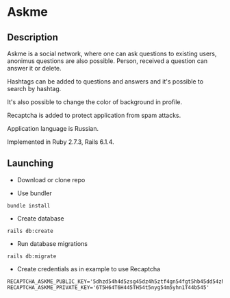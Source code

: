 # Askme

## Description

Askme is a social network, where one can ask questions to existing users, anonimus questions are also possible. Person, received a question can answer it or delete. 

Hashtags can be added to questions and answers and it's possible to search by hashtag.

It's also possible to change the color of background in profile.

Recaptcha is added to protect application from spam attacks. 

Application language is Russian.

Implemented in Ruby 2.7.3, Rails 6.1.4.

## Launching

* Download or clone repo


* Use bundler

```
bundle install
```

* Create database

```
rails db:create
```

* Run database migrations

```
rails db:migrate
```

* Create credentials as in example to use Recaptcha
```azure
RECAPTCHA_ASKME_PUBLIC_KEY='5dhzd54h4d5zsg45dz4h5ztf4gn54fgt5hb45dd54zh5'
RECAPTCHA_ASKME_PRIVATE_KEY='6T5H64T6H445TH54t5nyg54m5yhn1T44b545'
```